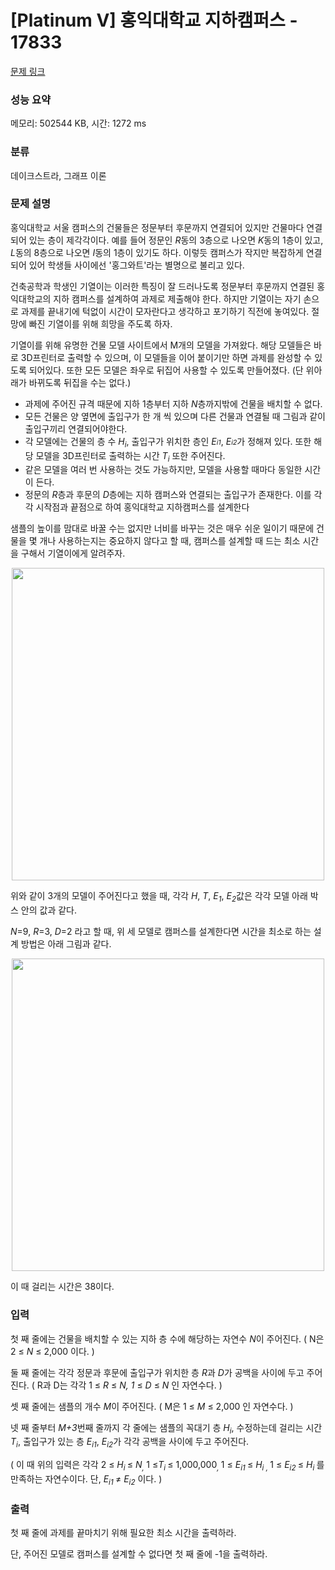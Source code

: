 # [Platinum V] 홍익대학교 지하캠퍼스 - 17833 

[문제 링크](https://www.acmicpc.net/problem/17833) 

### 성능 요약

메모리: 502544 KB, 시간: 1272 ms

### 분류

데이크스트라, 그래프 이론

### 문제 설명

<p>홍익대학교 서울 캠퍼스의 건물들은 정문부터 후문까지 연결되어 있지만 건물마다 연결되어 있는 층이 제각각이다. 예를 들어 정문인 <em>R</em>동의 3층으로 나오면 <em>K</em>동의 1층이 있고, <em>L</em>동의 8층으로 나오면 <em>I</em>동의 1층이 있기도 하다. 이렇듯 캠퍼스가 작지만 복잡하게 연결되어 있어 학생들 사이에선 '홍그와트'라는 별명으로 불리고 있다.</p>

<p>건축공학과 학생인 기열이는 이러한 특징이 잘 드러나도록 정문부터 후문까지 연결된 홍익대학교의 지하 캠퍼스를 설계하여 과제로 제출해야 한다. 하지만 기열이는 자기 손으로 과제를 끝내기에 턱없이 시간이 모자란다고 생각하고 포기하기 직전에 놓여있다. 절망에 빠진 기열이를 위해 희망을 주도록 하자.</p>

<p>기열이를 위해 유명한 건물 모델 사이트에서 M개의 모델을 가져왔다. 해당 모델들은 바로 3D프린터로 출력할 수 있으며, 이 모델들을 이어 붙이기만 하면 과제를 완성할 수 있도록 되어있다. 또한 모든 모델은 좌우로 뒤집어 사용할 수 있도록 만들어졌다. (단 위아래가 바뀌도록 뒤집을 수는 없다.)</p>

<ul>
	<li> 과제에 주어진 규격 때문에 지하 1층부터 지하 <em>N</em>층까지밖에 건물을 배치할 수 없다.</li>
	<li> 모든 건물은 양 옆면에 출입구가 한 개 씩 있으며 다른 건물과 연결될 때 그림과 같이 출입구끼리 연결되어야한다.</li>
	<li> 각 모델에는 건물의 층 수 <em>H<sub>i</sub></em>, 출입구가 위치한 층인 <em>E<span style="font-size: 10.8333px;">i1</span></em>, <em>E<span style="font-size: 10.8333px;">i2</span></em>가 정해져 있다. 또한 해당 모델을 3D프린터로 출력하는 시간 <em>T<sub>i</sub></em> 또한 주어진다.</li>
	<li> 같은 모델을 여러 번 사용하는 것도 가능하지만, 모델을 사용할 때마다 동일한 시간이 든다.</li>
	<li> 정문의 <em>R</em>층과 후문의<em> D</em>층에는 지하 캠퍼스와 연결되는 출입구가 존재한다. 이를 각각 시작점과 끝점으로 하여 홍익대학교 지하캠퍼스를 설계한다</li>
</ul>

<p>샘플의 높이를 맘대로 바꿀 수는 없지만 너비를 바꾸는 것은 매우 쉬운 일이기 때문에 건물을 몇 개나 사용하는지는 중요하지 않다고 할 때, 캠퍼스를 설계할 때 드는 최소 시간을 구해서 기열이에게 알려주자.</p>

<p style="text-align: center;"><img alt="" src="https://upload.acmicpc.net/9b4a24d5-c2e4-4374-891a-bdeec9a7d075/-/preview/" width="500dp"></p>

<p>위와 같이 3개의 모델이 주어진다고 했을 때, 각각 <em>H</em>, <em>T</em>, <em>E<sub>1</sub></em>, <em>E<sub>2</sub></em>값은 각각 모델 아래 박스 안의 값과 같다.</p>

<p><em>N</em>=9, <em>R</em>=3, <em>D</em>=2 라고 할 때, 위 세 모델로 캠퍼스를 설계한다면 시간을 최소로 하는 설계 방법은 아래 그림과 같다.</p>

<p style="text-align: center;"><img alt="" src="https://upload.acmicpc.net/44983b28-7803-419b-8e06-8582338af549/-/preview/" width="500dp"></p>

<p>이 때 걸리는 시간은 38이다.</p>

### 입력 

 <p>첫 째 줄에는 건물을 배치할 수 있는 지하 층 수에 해당하는 자연수 <em>N</em>이 주어진다. ( N은 2 ≤ <em>N</em> ≤ 2,000 이다. )</p>

<p>둘 째 줄에는 각각 정문과 후문에 출입구가 위치한 층 <em>R</em>과 <em>D</em>가 공백을 사이에 두고 주어진다. ( R과 D는 각각 1 ≤ <i>R</i> ≤ <em>N, 1</em> ≤ <i>D</i> ≤ <em>N</em> 인 자연수다. )</p>

<p>셋 째 줄에는 샘플의 개수 <em>M</em>이 주어진다. ( M은 1 ≤ <em>M </em>≤ 2,000 인 자연수다. )</p>

<p>넷 째 줄부터 <em>M+3</em>번째 줄까지 각 줄에는 샘플의 꼭대기 층 <em>H<sub>i</sub></em>, 수정하는데 걸리는 시간 <em>T<sub>i</sub></em>, 출입구가 있는 층 <em>E<sub>i1</sub></em>, <em>E<sub>i2</sub></em>가 각각 공백을 사이에 두고 주어진다.</p>

<p>( 이 때 위의 입력은 각각 2 ≤ <em>H<sub>i </sub></em>≤ <em>N<sub>, </sub></em>1 ≤<em>T<sub>i </sub></em>≤ 1,000,000<em><sub>, </sub></em>1 ≤ <em>E<sub>i1 </sub></em>≤ <em>H<sub>i , </sub></em>1 ≤ <em>E<sub>i2 </sub></em>≤ <em>H<sub>i  </sub></em>를 만족하는 자연수이다. 단, <em>E<sub>i1 </sub></em>≠ <em>E<sub>i2</sub></em> 이다. )</p>

### 출력 

 <p>첫 째 줄에 과제를 끝마치기 위해 필요한 최소 시간을 출력하라.</p>

<p>단, 주어진 모델로 캠퍼스를 설계할 수 없다면 첫 째 줄에 -1을 출력하라.</p>

